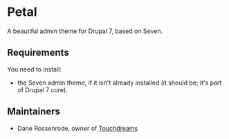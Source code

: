 # Petal

A beautiful admin theme for Drupal 7, based on Seven.

## Requirements

You need to install:

 - the Seven admin theme, if it isn't already installed (it should be; it's part of Drupal 7 core).

## Maintainers

 - Dane Rossenrode, owner of [Touchdreams](http://touchdreams.co.za)